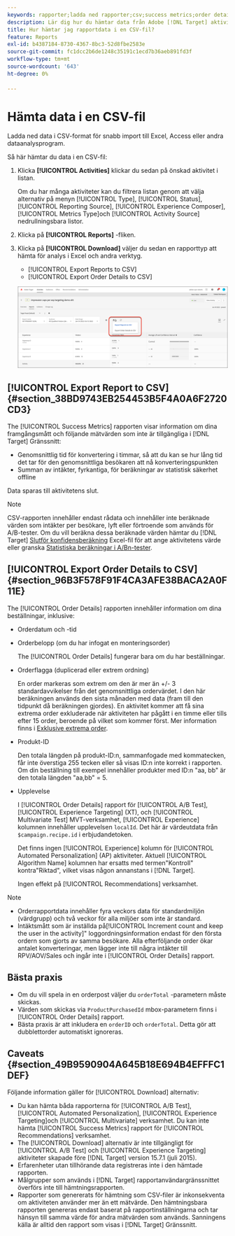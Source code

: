 ```yaml
---
keywords: rapporter;ladda ned rapporter;csv;success metrics;order details
description: Lär dig hur du hämtar data från Adobe [!DNL Target] aktiviteter i CVS-format för snabb import till Excel, Access eller andra dataanalysprogram.
title: Hur hämtar jag rapportdata i en CSV-fil?
feature: Reports
exl-id: b4387184-8730-4367-8bc3-52d8fbe2583e
source-git-commit: fc1dcc2b6de1248c35191c1ecd7b36aeb891fd3f
workflow-type: tm+mt
source-wordcount: '643'
ht-degree: 0%

---
```


# Hämta data i en CSV-fil

Ladda ned data i CSV-format för snabb import till Excel, Access eller andra dataanalysprogram.

Så här hämtar du data i en CSV-fil:

1. Klicka **[!UICONTROL Activities]** klickar du sedan på önskad aktivitet i listan.

   Om du har många aktiviteter kan du filtrera listan genom att välja alternativ på menyn [!UICONTROL Type], [!UICONTROL Status], [!UICONTROL Reporting Source], [!UICONTROL Experience Composer], [!UICONTROL Metrics Type]och [!UICONTROL Activity Source] nedrullningsbara listor.

1. Klicka på **[!UICONTROL Reports]** -fliken.
1. Klicka på **[!UICONTROL Download]** väljer du sedan en rapporttyp att hämta för analys i Excel och andra verktyg.

   * [!UICONTROL Export Reports to CSV]
   * [!UICONTROL Export Order Details to CSV]

   ![Hämtningsalternativ](/help/main/c-reports/assets/download-options.png)

## [!UICONTROL Export Report to CSV] {#section_38BD9743EB254453B5F4A0A6F2720CD3}

The [!UICONTROL Success Metrics] rapporten visar information om dina framgångsmått och följande mätvärden som inte är tillgängliga i [!DNL Target] Gränssnitt:

* Genomsnittlig tid för konvertering i timmar, så att du kan se hur lång tid det tar för den genomsnittliga besökaren att nå konverteringspunkten
* Summan av intäkter, fyrkantiga, för beräkningar av statistisk säkerhet offline

Data sparas till aktivitetens slut.

>[!NOTE]
>
>CSV-rapporten innehåller endast rådata och innehåller inte beräknade värden som intäkter per besökare, lyft eller förtroende som används för A/B-tester. Om du vill beräkna dessa beräknade värden hämtar du [!DNL Target] [Slutför konfidensberäkning](/help/main/assets/complete_confidence_calculator.xlsx) Excel-fil för att ange aktivitetens värde eller granska [Statistiska beräkningar i A/Bn-tester](/help/main/c-reports/statistical-methodology/statistical-calculations.md).

## [!UICONTROL Export Order Details to CSV] {#section_96B3F578F91F4CA3AFE38BACA2A0F11E}

The [!UICONTROL Order Details] rapporten innehåller information om dina beställningar, inklusive:

* Orderdatum och -tid
* Orderbelopp (om du har infogat en monteringsorder)

   The [!UICONTROL Order Details] fungerar bara om du har beställningar.

* Orderflagga (duplicerad eller extrem ordning)

   En order markeras som extrem om den är mer än +/- 3 standardavvikelser från det genomsnittliga ordervärdet. I den här beräkningen används den sista månaden med data (fram till den tidpunkt då beräkningen gjordes). En aktivitet kommer att få sina extrema order exkluderade när aktiviteten har pågått i en timme eller tills efter 15 order, beroende på vilket som kommer först. Mer information finns i [Exklusive extrema order](/help/main/c-reports/c-report-settings/excluding-extreme-orders.md#task_2AE7743FFCDD466DAEEB720BE5F33DAA).

* Produkt-ID

   Den totala längden på produkt-ID:n, sammanfogade med kommatecken, får inte överstiga 255 tecken eller så visas ID:n inte korrekt i rapporten. Om din beställning till exempel innehåller produkter med ID:n &quot;aa, bb&quot; är den totala längden &quot;aa,bb&quot; = 5.

* Upplevelse

   I [!UICONTROL Order Details] rapport för [!UICONTROL A/B Test], [!UICONTROL Experience Targeting] (XT), och [!UICONTROL Multivariate Test] MVT-verksamhet, [!UICONTROL Experience] kolumnen innehåller upplevelsen `localId`. Det här är värdeutdata från `$campaign.recipe.id` i erbjudandetoken.

   Det finns ingen [!UICONTROL Experience] kolumn för [!UICONTROL Automated Personalization] (AP) aktiviteter. Aktuell [!UICONTROL Algorithm Name] kolumnen har ersatts med termen&quot;Kontroll&quot; kontra&quot;Riktad&quot;, vilket visas någon annanstans i [!DNL Target].

   Ingen effekt på [!UICONTROL Recommendations] verksamhet.

>[!NOTE]
>
>* Orderrapportdata innehåller fyra veckors data för standardmiljön (värdgrupp) och två veckor för alla miljöer som inte är standard.
>* Intäktsmått som är inställda på[!UICONTROL Increment count and keep the user in the activity]&quot; loggordningsinformation endast för den första ordern som gjorts av samma besökare. Alla efterföljande order ökar antalet konverteringar, men lägger inte till några intäkter till RPV/AOV/Sales och ingår inte i [!UICONTROL Order Details] rapport.


## Bästa praxis

* Om du vill spela in en orderpost väljer du `orderTotal` -parametern måste skickas.
* Värden som skickas via `ProductPurchasedId` mbox-parametern finns i [!UICONTROL Order Details] rapport.
* Bästa praxis är att inkludera en `orderID` och `orderTotal`. Detta gör att dubblettorder automatiskt ignoreras.

## Caveats {#section_49B9590904A645B18E694B4EFFFC1DEF}

Följande information gäller för [!UICONTROL Download] alternativ:

* Du kan hämta båda rapporterna för [!UICONTROL A/B Test], [!UICONTROL Automated Personalization], [!UICONTROL Experience Targeting]och [!UICONTROL Multivariate] verksamhet. Du kan inte hämta [!UICONTROL Success Metrics] rapport för [!UICONTROL Recommendations] verksamhet.
* The [!UICONTROL Download] alternativ är inte tillgängligt för [!UICONTROL A/B Test] och [!UICONTROL Experience Targeting] aktiviteter skapade före [!DNL Target] version 15.7.1 (juli 2015).
* Erfarenheter utan tillhörande data registreras inte i den hämtade rapporten.
* Målgrupper som används i [!DNL Target] rapportanvändargränssnittet överförs inte till hämtningsrapporten.
* Rapporter som genererats för hämtning som CSV-filer är inkonsekventa om aktiviteten använder mer än ett mätvärde. Den hämtningsbara rapporten genereras endast baserat på rapportinställningarna och tar hänsyn till samma värde för andra mätvärden som används. Sanningens källa är alltid den rapport som visas i [!DNL Target] Gränssnitt.
